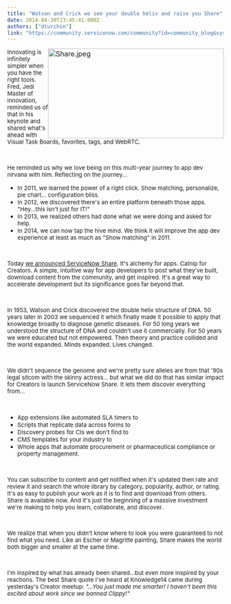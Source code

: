```yaml
---
title: "Watson and Crick we see your double helix and raise you Share"
date: 2014-04-30T23:45:41.000Z
authors: ["dturchin"]
link: "https://community.servicenow.com/community?id=community_blog&sys_id=001d6ea5dbd0dbc01dcaf3231f9619a5"
---
```

<p><span style="font-size: medium; text-align: -webkit-auto;"><img   alt="Share.jpeg" class="image-0 jive-image" height="207" src="8a43673ddb141fc03eb27a9e0f9619a8.iix" style="height: 207.7983870967742px; width: 409px; float: right;" width="409"/></span></p><p><span style="text-align: -webkit-auto; font-size: 10pt;">Innovating is infinitely simpler when you have the right tools. Fred, Jedi Master of innovation, reminded us of that in his keynote and shared what's ahead with Visual Task Boards, favorites, tags, and WebRTC. </span></p><p><span style="font-size: 10pt;"><br/></span></p><p><span style="font-size: 10pt;">He reminded us why we love being on this multi-year journey to app dev nirvana with him. Reflecting on the journey... </span></p><p></p><ul><li><span style="font-size: 10pt;">In 2011, we learned the power of a right click. Show matching, personalize, pie chart… configuration bliss.</span></li><li><span style="font-size: 10pt;">In 2012, we discovered there's an entire platform beneath those apps. "Hey...this isn't just for IT!"</span></li><li><span style="font-size: 10pt;">In 2013, we realized others had done what we were doing and asked for help.</span></li><li><span style="font-size: 10pt;">In 2014, we can now tap the hive mind. We think it will improve the app dev experience at least as much as "Show matching" in 2011.</span></li></ul><p><span style="font-size: 10pt;"><br/></span></p><p><span style="font-size: 10pt;">Today <a title="" _jive_internal="true" href="/community/learn/knowledge-user-conference/blog/2014/04/30/watson-and-crick-we-see-your-double-helix-and-raise-you-share">we announced ServiceNow Share</a>. It's alchemy for apps. Catnip for Creators. A simple, intuitive way for app developers to post what they've built, download content from the community, and get inspired. It's a great way to accelerate development but its significance goes far beyond that. </span></p><p><span style="font-size: 10pt;"><br/></span></p><p><span style="font-size: 10pt;">In 1953, Watson and Crick discovered the double helix structure of DNA. 50 years later in 2003 we sequenced it which finally made it possible to apply that knowledge broadly to diagnose genetic diseases. For 50 long years we understood the structure of DNA and couldn't use it commercially. For 50 years we were educated but not empowered. Then theory and practice collided and the world expanded. Minds expanded. Lives changed.</span></p><p><span style="font-size: 10pt;"><br/></span></p><p><span style="font-size: 10pt;">We didn't sequence the genome and we're pretty sure alleles are from that '90s legal sitcom with the skinny actress… but what we did do that has similar impact for Creators is launch ServiceNow Share. It lets them discover everything from… </span></p><p><span style="font-size: 10pt;"><br/></span></p><ul><li><span style="font-size: 10pt;">App extensions like automated SLA timers to </span></li><li><span style="font-size: 10pt;">Scripts that replicate data across forms to </span></li><li><span style="font-size: 10pt;">Discovery probes for CIs we don't find to </span></li><li><span style="font-size: 10pt;">CMS templates for your industry to </span></li><li><span style="font-size: 10pt;">Whole apps that automate procurement or pharmaceutical compliance or property management. </span></li></ul><p style="font-size: 14px;"><span style="font-size: 10pt;"><br/></span></p><p style="font-size: 14px;"><span style="font-size: 10pt;">You can subscribe to content and get notified when it's updated then rate and review it and search the whole library by category, popularity, author, or rating. It's as easy to publish your work as it is to find and download from others. Share is available now. And it's just the beginning of a massive investment we're making to help you learn, collaborate, and discover.</span></p><p style="font-size: 14px;"><span style="font-size: 10pt;"><br/></span></p><p style="font-size: 14px;"><span style="font-size: 10pt;">We realize that when you didn't know where to look you were guaranteed to not find what you need. Like an Escher or Magritte painting, Share makes the world both bigger and smaller at the same time.</span></p><p style="font-size: 14px;"><span style="font-size: 10pt;"><br/></span></p><p style="font-size: 14px;"><span style="font-size: 10pt;">I'm inspired by what has already been shared…but even more inspired by your reactions. The best Share quote I've heard at Knowledge14 came during yesterday's Creator meetup: <em>"…You just made me smarter! I haven't been this excited about work since we banned Clippy!"</em></span></p>
